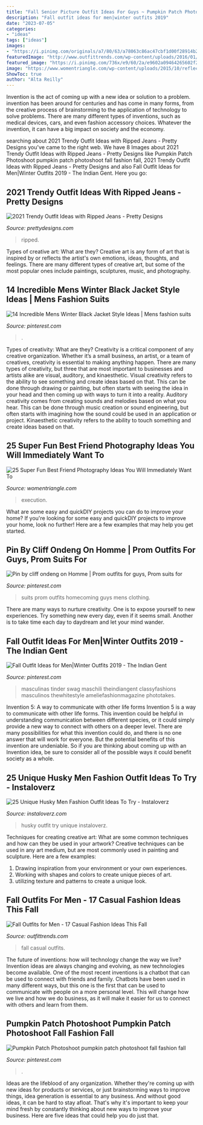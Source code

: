 ```yaml
---
title: "Fall Senior Picture Outfit Ideas For Guys ~ Pumpkin Patch Photoshoot Pumpkin Patch Photoshoot Fall Fashion Fall"
description: "Fall outfit ideas for men|winter outfits 2019"
date: "2023-07-05"
categories:
- "ideas"
tags: ["ideas"]
images:
- "https://i.pinimg.com/originals/a7/80/63/a78063c86ac47cbf1d00f28914b2de65.jpg"
featuredImage: "http://www.outfittrends.com/wp-content/uploads/2016/01/RAYBAN_AVIATORS.jpg"
featured_image: "https://i.pinimg.com/736x/e9/60/2a/e9602a09464265602f2d719efe7e8532.jpg"
image: "https://www.womentriangle.com/wp-content/uploads/2015/10/reflection.jpg"
ShowToc: true
author: "Alta Reilly"
---
```



Invention is the act of coming up with a new idea or solution to a problem. invention has been around for centuries and has come in many forms, from the creative process of brainstorming to the application of technology to solve problems. There are many different types of inventions, such as medical devices, cars, and even fashion accessory choices. Whatever the invention, it can have a big impact on society and the economy.

	

		
searching about 2021 Trendy Outfit Ideas with Ripped Jeans - Pretty Designs you've came to the right web. We have 8 Images about 2021 Trendy Outfit Ideas with Ripped Jeans - Pretty Designs like Pumpkin Patch Photoshoot pumpkin patch photoshoot fall fashion fall, 2021 Trendy Outfit Ideas with Ripped Jeans - Pretty Designs and also Fall Outfit Ideas for Men|Winter Outfits 2019 - The Indian Gent. Here you go:
		
    
## 2021 Trendy Outfit Ideas With Ripped Jeans - Pretty Designs

<img loading=lazy src="http://www.prettydesigns.com/wp-content/uploads/2014/04/Pretty-Ripped-Jeans-Outfit.jpg" onerror="this.onerror=null;this.src='https://tse4.mm.bing.net/th?id=OIP.4_DKAixZQL16NOMEKfToUAHaKy&amp;pid=15.1';" alt="2021 Trendy Outfit Ideas with Ripped Jeans - Pretty Designs">

_Source: prettydesigns.com_

>ripped. 

	

Types of creative art: What are they?
Creative art is any form of art that is inspired by or reflects the artist's own emotions, ideas, thoughts, and feelings. There are many different types of creative art, but some of the most popular ones include paintings, sculptures, music, and photography.

    
## 14 Incredible Mens Winter Black Jacket Style Ideas | Mens Fashion Suits

<img loading=lazy src="https://i.pinimg.com/736x/e9/60/2a/e9602a09464265602f2d719efe7e8532.jpg" onerror="this.onerror=null;this.src='https://tse4.mm.bing.net/th?id=OIP.BpfR8AuZiykv0b8WGV4RdwHaLG&amp;pid=15.1';" alt="14 Incredible Mens Winter Black Jacket Style Ideas | Mens fashion suits">

_Source: pinterest.com_

>. 

	

Types of creativity: What are they?
Creativity is a critical component of any creative organization. Whether it’s a small business, an artist, or a team of creatives, creativity is essential to making anything happen. There are many types of creativity, but three that are most important to businesses and artists alike are visual, auditory, and kinaesthetic. 
Visual creativity refers to the ability to see something and create ideas based on that. This can be done through drawing or painting, but often starts with seeing the idea in your head and then coming up with ways to turn it into a reality. Auditory creativity comes from creating sounds and melodies based on what you hear. This can be done through music creation or sound engineering, but often starts with imagining how the sound could be used in an application or project. Kinaesthetic creativity refers to the ability to touch something and create ideas based on that.

    
## 25 Super Fun Best Friend Photography Ideas You Will Immediately Want To

<img loading=lazy src="https://www.womentriangle.com/wp-content/uploads/2015/10/reflection.jpg" onerror="this.onerror=null;this.src='https://tse1.mm.bing.net/th?id=OIP.NcVDSLbGMqx85P2VDnJ3cAHaLG&amp;pid=15.1';" alt="25 Super Fun Best Friend Photography Ideas You Will Immediately Want To">

_Source: womentriangle.com_

>execution. 

	

What are some easy and quickDIY projects you can do to improve your home?
If you're looking for some easy and quickDIY projects to improve your home, look no further! Here are a few examples that may help you get started.

    
## Pin By Cliff Ondeng On Homme | Prom Outfits For Guys, Prom Suits For

<img loading=lazy src="https://i.pinimg.com/736x/70/5e/7d/705e7df7f7bf3140595590ec087d3424.jpg" onerror="this.onerror=null;this.src='https://tse1.mm.bing.net/th?id=OIP.G-FV0uAaiiF67PRk0e4D4AHaLI&amp;pid=15.1';" alt="Pin by cliff ondeng on Homme | Prom outfits for guys, Prom suits for">

_Source: pinterest.com_

>suits prom outfits homecoming guys mens clothing. 

	

There are many ways to nurture creativity. One is to expose yourself to new experiences. Try something new every day, even if it seems small. Another is to take time each day to daydream and let your mind wander.

    
## Fall Outfit Ideas For Men|Winter Outfits 2019 - The Indian Gent

<img loading=lazy src="https://i.pinimg.com/originals/a7/80/63/a78063c86ac47cbf1d00f28914b2de65.jpg" onerror="this.onerror=null;this.src='https://tse4.mm.bing.net/th?id=OIP.Jc6e8BvOne36Pqy1YB1olQHaLH&amp;pid=15.1';" alt="Fall Outfit Ideas for Men|Winter Outfits 2019 - The Indian Gent">

_Source: pinterest.com_

>masculinas tinder swag maschili theindiangent classyfashions masculinos thewhitestyle ameliefashionmagazine phototakes. 

	

Invention 5: A way to communicate with other life forms
Invention 5 is a way to communicate with other life forms. This invention could be helpful in understanding communication between different species, or it could simply provide a new way to connect with others on a deeper level. There are many possibilities for what this invention could do, and there is no one answer that will work for everyone. But the potential benefits of this invention are undeniable. So if you are thinking about coming up with an Invention idea, be sure to consider all of the possible ways it could benefit society as a whole.

    
## 25 Unique Husky Men Fashion Outfit Ideas To Try - Instaloverz

<img loading=lazy src="http://www.instaloverz.com/wp-content/uploads/2017/05/14.-Husky-Men-Outfit.jpg" onerror="this.onerror=null;this.src='https://tse3.mm.bing.net/th?id=OIP.FQEde7kMrkxluvL_1IS-KwHaLG&amp;pid=15.1';" alt="25 Unique Husky Men Fashion Outfit Ideas To Try - Instaloverz">

_Source: instaloverz.com_

>husky outfit try unique instaloverz. 

	

Techniques for creating creative art: What are some common techniques and how can they be used in your artwork?
Creative techniques can be used in any art medium, but are most commonly used in painting and sculpture. Here are a few examples:
1. Drawing inspiration from your environment or your own experiences.
2. Working with shapes and colors to create unique pieces of art.
3. utilizing texture and patterns to create a unique look.

    
## Fall Outfits For Men - 17 Casual Fashion Ideas This Fall

<img loading=lazy src="http://www.outfittrends.com/wp-content/uploads/2016/01/RAYBAN_AVIATORS.jpg" onerror="this.onerror=null;this.src='https://tse2.mm.bing.net/th?id=OIP.3xzbxp6JnFT6y2wB_g74qwHaLH&amp;pid=15.1';" alt="Fall Outfits for Men - 17 Casual Fashion Ideas This Fall">

_Source: outfittrends.com_

>fall casual outfits. 

	

The future of inventions: how will technology change the way we live?
Invention ideas are always changing and evolving, as new technologies become available. One of the most recent inventions is a chatbot that can be used to connect with friends and family. Chatbots have been used in many different ways, but this one is the first that can be used to communicate with people on a more personal level. This will change how we live and how we do business, as it will make it easier for us to connect with others and learn from them.

    
## Pumpkin Patch Photoshoot Pumpkin Patch Photoshoot Fall Fashion Fall

<img loading=lazy src="https://i.pinimg.com/736x/1e/0a/66/1e0a6679c8db64e10a0cfa39268586bb.jpg" onerror="this.onerror=null;this.src='https://tse2.mm.bing.net/th?id=OIP.IFt2SxbIknd-rYOUn20MCwHaLF&amp;pid=15.1';" alt="Pumpkin Patch Photoshoot pumpkin patch photoshoot fall fashion fall">

_Source: pinterest.com_

>. 

	

Ideas are the lifeblood of any organization. Whether they're coming up with new ideas for products or services, or just brainstorming ways to improve things, idea generation is essential to any business. And without good ideas, it can be hard to stay afloat. That's why it's important to keep your mind fresh by constantly thinking about new ways to improve your business. Here are five ideas that could help you do just that.

